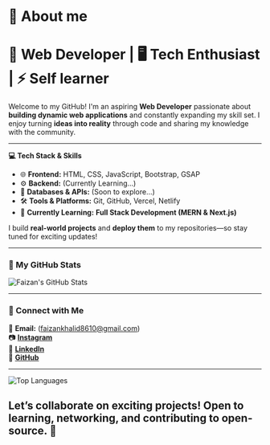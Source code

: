 # 💫 About me
# 🚀 Web Developer | 🖥️ Tech Enthusiast | ⚡ Self learner 
Welcome to my GitHub! I'm an aspiring **Web Developer** passionate about **building dynamic web applications** and constantly expanding my skill set. I enjoy turning **ideas into reality** through code and sharing my knowledge with the community.  

---

 **💻 Tech Stack & Skills**  
- 🌐 **Frontend:** HTML, CSS, JavaScript, Bootstrap, GSAP  
- ⚙️ **Backend:** (Currently Learning...)  
- 📡 **Databases & APIs:** (Soon to explore...)  
- 🛠 **Tools & Platforms:** Git, GitHub, Vercel, Netlify  
- 🚀 **Currently Learning:** **Full Stack Development (MERN & Next.js)**  

I build **real-world projects** and **deploy them** to my repositories—so stay tuned for exciting updates!  

---

### **📌 My GitHub Stats**  
![Faizan's GitHub Stats](https://github-readme-stats.vercel.app/api?username=NextGenCodde&show_icons=true&theme=tokyonight)  

---

### **📢 Connect with Me**  
📩 **Email:** (faizankhalid8610@gmail.com)  
📷 **[Instagram](https://www.instagram.com/fazi._.861)**  
💼 **[LinkedIn](https://www.linkedin.com/in/faizan-khalid-54b3a42a2/)**  
🐙 **[GitHub](https://github.com/NextGenCodde/)**  

---
![Top Languages](https://github-readme-stats.vercel.app/api/top-langs/?username=NextGenCodde&layout=compact&theme=tokyonight)  
## Let’s collaborate on exciting projects! Open to learning, networking, and contributing to open-source. 🚀  
